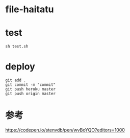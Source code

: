 
# file-haitatu

# test

```
sh test.sh
```

# deploy

```
git add .
git commit -m "commit"
git push heroku master
git push origin master
```

# 参考
https://codepen.io/stenvdb/pen/wvBoYQO?editors=1000
